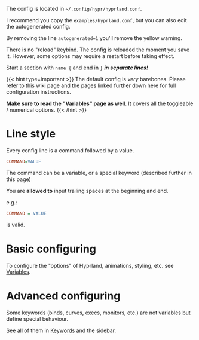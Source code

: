 The config is located in `~/.config/hypr/hyprland.conf`.

I recommend you copy the `examples/hyprland.conf`, but you can also edit the
autogenerated config.

By removing the line `autogenerated=1` you'll remove the yellow warning.

There is no "reload" keybind. The config is reloaded the moment you save it.
However, some options may require a restart before taking effect.

Start a section with `name {` and end in `}` **_in separate lines!_**

{{< hint type=important >}}
The default config is _very_ barebones. Please refer to this wiki page and the pages
linked further down here for full configuration instructions.

**Make sure to read the "Variables" page as well**. It covers all the
toggleable / numerical options.
{{< /hint >}}

# Line style

Every config line is a command followed by a value.

```ini
COMMAND=VALUE
```

The command can be a variable, or a special keyword (described further in this
page)

You are **allowed to** input trailing spaces at the beginning and end.

e.g.:

```ini
COMMAND = VALUE
```

is valid.

# Basic configuring

To configure the "options" of Hyprland, animations, styling, etc. see
[Variables](../Variables).

# Advanced configuring

Some keywords (binds, curves, execs, monitors, etc.) are not variables but define
special behaviour.

See all of them in [Keywords](../Keywords) and the sidebar.
